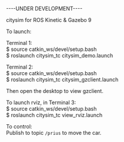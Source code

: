 ----UNDER DEVELOPMENT----

citysim for ROS Kinetic & Gazebo 9

To launch:

Terminal 1:  
$ source catkin_ws/devel/setup.bash  
$ roslaunch citysim_tc citysim_demo.launch  

Terminal 2:  
$ source catkin_ws/devel/setup.bash  
$ roslaunch citysim_tc citysim_gzclient.launch  

Then open the desktop to view gzclient.  

To launch rviz, in Terminal 3:  
$ source catkin_ws/devel/setup.bash  
$ roslaunch citysim_tc view_rviz.launch  

To control:  
Publish to topic `/prius` to move the car.  